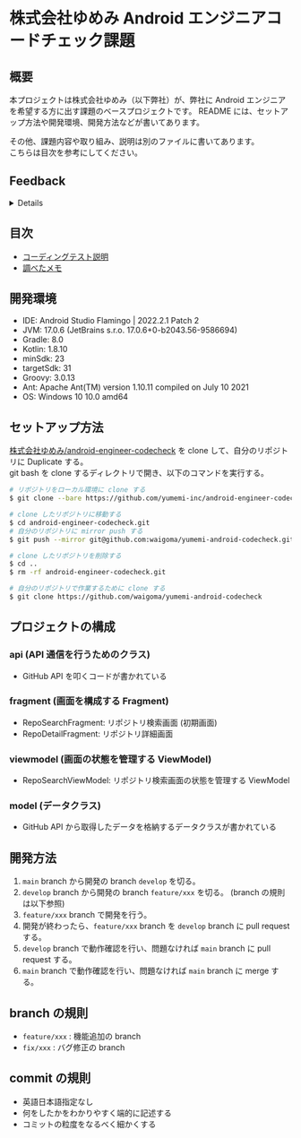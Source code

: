 # 株式会社ゆめみ Android エンジニアコードチェック課題

## 概要

本プロジェクトは株式会社ゆめみ（以下弊社）が、弊社に Android エンジニアを希望する方に出す課題のベースプロジェクトです。 
README には、セットアップ方法や開発環境、開発方法などが書いてあります。

その他、課題内容や取り組み、説明は別のファイルに書いてあります。  
こちらは目次を参考にしてください。

## Feedback
<details>
  
## 課題完成度
- [ ]：未達成
- [/]：一部達成
- [x]：達成

### 初級
- [x] 可読性の向上
- [/] 安全性の向上
- [/] バグの修正
- [x] Fat Fragment の回避

### 中級
- [x] 構造のリファクタリング
- [/] アーキテクチャの適用
- [ ] テストの追加

### ボーナス
- [ ] UIのブラッシュアップ
- [/] 機能の追加

## フィードバック
### 良かった点
- コードへのコメントやコミットメッセージ、isseuへのコメントなど他の人にも実装の意図や背景をわかりやすく伝えることを意識している点
- 役割ごとにディレクトリやファイルを分割できている点
- APIの呼び出し時にエラーハンドリングを行なっている点
- DarkThemeやGitHubActionsの利用など広く着手を行なっている点

### 機会点
- Androidでは画面を回転した時にActivityやFragmentが再生成される問題があります。そのため状態を保持しておくために、`val viewModel by *viewModels*<RepoSearchViewModel>()` のようにデリゲートを用いて取得することで再生成した場合でも共通のインスタンスを取得するようにします。現在の実装ではViewModelを直接インスタンス化しているため再生成に合わせてViewModelが作り直されてしまっているため注意が必要です（参考：https://developer.android.com/topic/libraries/architecture/viewmodel/viewmodel-apis）
- 主にbuild.gradleなどでwarningされている箇所が多く見受けられます。可能な限り対応できると良さそうだなと思いました
- `RepoSearchFragment` と`RepoViewFragment` でbindingの記述方法が異なるのが気になりました。ViewModel然り、基本的に公式のドキュメント（https://developer.android.com/topic/libraries/view-binding#fragments）を参考にしながらプロジェクト内で記述を合わせることを意識できると良さそうです。
- 通信処理に関して、ローディング中であったりエラーであったりをユーザーに伝えることができるような構成になっていると良さそうだなと思いました。

### その他
- Androidは公式のドキュメントがとてもよくまとまっています。繰り返しにはなりますが、公式のドキュメントを参考にしながら開発や調査を行うことができると良さそうです（参考：https://developer.android.com/guide）。
- 合わせて、全体的に今回のフィードバックでは指摘をしていない以上の改善点が見受けられます。ChatGPT等のサービスを利用してコードの良し悪しの足がかりを探しても良いかもしれないなと思いました。
- またUdemyやCodelabsといったサービスを利用して体系的に0からアプリケーションを作りあげていくような学習をしていくこともおすすめです。
ーーーーーーーーーーーーーーーーーーーー
## 課題完成度
- [ ]：未達成
- [/]：一部達成
- [x]：達成

### 初級
- [x] 可読性の向上
- [x] 安全性の向上
- [/] バグの修正
- [x] Fat Fragment の回避

### 中級
- [/] 構造のリファクタリング
- [/] アーキテクチャの適用
- [ ] テストの追加

### ボーナス
- [ ] UIのブラッシュアップ
- [ ] 機能の追加

## フィードバック
### 良かった点
* Pull Request が丁寧でとてもわかりやすいです。変更の粒度も適切でした。作業の進め方がとても好印象でした。
* 機内モードなどネットワークエラー状態でもアプリがクラッシュしないように対策されていました。

### 機会点
* runBlocking が使われている箇所が見受けられたのですが、スレッドを止めてしまいコルーチンの良さが失われるため基本的に避けた方がよいです。（テストコード中ややむを得ない場合は使うこともありますが、ほとんどの場合は別の解決策があります。）

ViewModelでは viewModelScope.launch { } でコルーチンを起動して、データ層では suspend fun で扱うのがおすすめです。

https://developer.android.com/topic/architecture （言語の設定を英語にするとサンプルコード等が出てきます。）

このページ以外でもAndroidは公式サイトが充実しているので、学習に活かすことをおすすめします。

* RepoViewFragment の binding 変数はローカル変数に変更できそうです。Fragmentで持ってしまうと、onDestroyViewでViewが破棄された後も参照が残るので、リークを防ぐための実装が必要になります。

</details>


## 目次

- [コーディングテスト説明](CODINGTEST_OVERVIEW.md)
- [調べたメモ](SEARCH_MEMO.md)


## 開発環境
- IDE:          Android Studio Flamingo | 2022.2.1 Patch 2
- JVM:          17.0.6 (JetBrains s.r.o. 17.0.6+0-b2043.56-9586694)
- Gradle:       8.0
- Kotlin:       1.8.10
- minSdk:       23
- targetSdk:    31
- Groovy:       3.0.13
- Ant:          Apache Ant(TM) version 1.10.11 compiled on July 10 2021
- OS:           Windows 10 10.0 amd64



## セットアップ方法
[株式会社ゆめみ/android-engineer-codecheck](https://github.com/yumemi-inc/android-engineer-codecheck) を clone して、自分のリポジトリに Duplicate する。  
git bash を clone するディレクトリで開き、以下のコマンドを実行する。  
```bash
# リポジトリをローカル環境に clone する
$ git clone --bare https://github.com/yumemi-inc/android-engineer-codecheck

# clone したリポジトリに移動する
$ cd android-engineer-codecheck.git
# 自分のリポジトリに mirror push する
$ git push --mirror git@github.com:waigoma/yumemi-android-codecheck.git

# clone したリポジトリを削除する
$ cd .. 
$ rm -rf android-engineer-codecheck.git

# 自分のリポジトリで作業するために clone する
$ git clone https://github.com/waigoma/yumemi-android-codecheck
```

## プロジェクトの構成
### api (API 通信を行うためのクラス)
* GitHub API を叩くコードが書かれている

### fragment (画面を構成する Fragment)
* RepoSearchFragment: リポジトリ検索画面 (初期画面)
* RepoDetailFragment: リポジトリ詳細画面

### viewmodel (画面の状態を管理する ViewModel)
* RepoSearchViewModel: リポジトリ検索画面の状態を管理する ViewModel

### model (データクラス)
* GitHub API から取得したデータを格納するデータクラスが書かれている


## 開発方法
1. `main` branch から開発の branch `develop` を切る。
2. `develop` branch から開発の branch `feature/xxx` を切る。 (branch の規則は以下参照)
3. `feature/xxx` branch で開発を行う。
4. 開発が終わったら、`feature/xxx` branch を `develop` branch に pull request する。
5. `develop` branch で動作確認を行い、問題なければ `main` branch に pull request する。
6. `main` branch で動作確認を行い、問題なければ `main` branch に merge する。

## branch の規則
- `feature/xxx` : 機能追加の branch
- `fix/xxx` : バグ修正の branch

## commit の規則
- 英語日本語指定なし
- 何をしたかをわかりやすく端的に記述する
- コミットの粒度をなるべく細かくする
